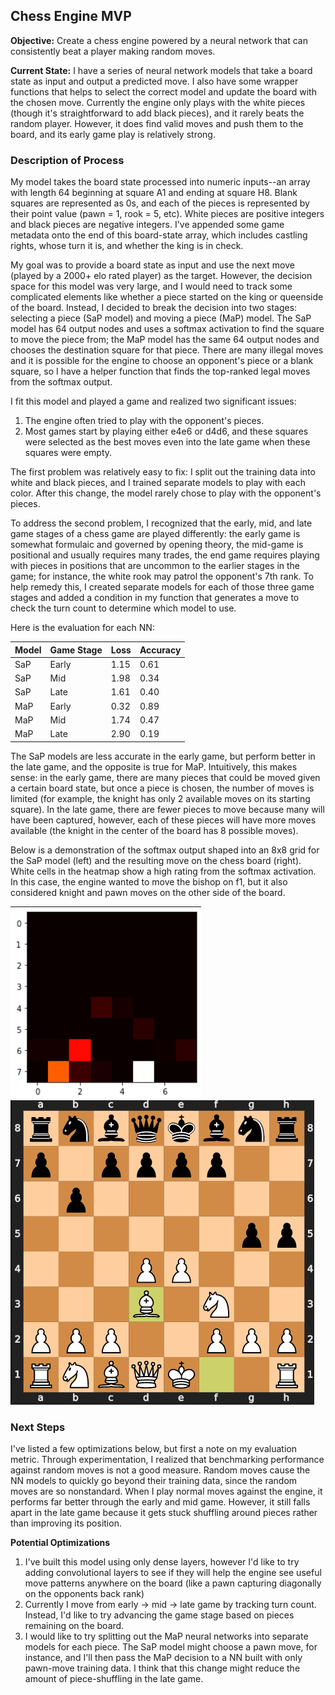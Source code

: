 ## Chess Engine MVP

**Objective:** Create a chess engine powered by a neural network that can consistently beat a player making random moves.

**Current State:** I have a series of neural network models that take a board state as input and output a predicted move. I also have some wrapper functions that helps to select the correct model and update the board with the chosen move. Currently the engine only plays with the white pieces (though it's straightforward to add black pieces), and it rarely beats the random player. However, it does find valid moves and push them to the board, and its early game play is relatively strong.

### Description of Process

My model takes the board state processed into numeric inputs--an array with length 64 beginning at square A1 and ending at square H8. Blank squares are represented as 0s, and each of the pieces is represented by their point value (pawn = 1, rook = 5, etc). White pieces are positive integers and black pieces are negative integers. I've appended some game metadata onto the end of this board-state array, which includes castling rights, whose turn it is, and whether the king is in check.

My goal was to provide a board state as input and use the next move (played by a 2000+ elo rated player) as the target. However, the decision space for this model was very large, and I would need to track some complicated elements like whether a piece started on the king or queenside of the board. Instead, I decided to break the decision into two stages: selecting a piece (SaP model) and moving a piece (MaP) model. The SaP model has 64 output nodes and uses a softmax activation to find the square to move the piece from; the MaP model has the same 64 output nodes and chooses the destination square for that piece. There are many illegal moves and it is possible for the engine to choose an opponent's piece or a blank square, so I have a helper function that finds the top-ranked legal moves from the softmax output.  

I fit this model and played a game and realized two significant issues:
1. The engine often tried to play with the opponent's pieces.
2. Most games start by playing either e4e6 or d4d6, and these squares were selected as the best moves even into the late game when these squares were empty.

The first problem was relatively easy to fix: I split out the training data into white and black pieces, and I trained separate models to play with each color. After this change, the model rarely chose to play with the opponent's pieces.

To address the second problem, I recognized that the early, mid, and late game stages of a chess game are played differently: the early game is somewhat formulaic and governed by opening theory, the mid-game is positional and usually requires many trades, the end game requires playing with pieces in positions that are uncommon to the earlier stages in the game; for instance, the white rook may patrol the opponent's 7th rank. To help remedy this, I created separate models for each of those three game stages and added a condition in my function that generates a move to check the turn count to determine which model to use.

Here is the evaluation for each NN:

| Model    | Game Stage  | Loss   | Accuracy |
| -------- | ----------- | ------ | -------- |
| SaP      | Early       | 1.15   |   0.61   |
| SaP      | Mid         | 1.98   |   0.34   |
| SaP      | Late        | 1.61   |   0.40   |
| MaP      | Early       | 0.32   |   0.89   |
| MaP      | Mid         | 1.74   |   0.47   |
| MaP      | Late        | 2.90   |   0.19   |

The SaP models are less accurate in the early game, but perform better in the late game, and the opposite is true for MaP. Intuitively, this makes sense: in the early game, there are many pieces that could be moved given a certain board state, but once a piece is chosen, the number of moves is limited (for example, the knight has only 2 available moves on its starting square). In the late game, there are fewer pieces to move because many will have been captured, however, each of these pieces will have more moves available (the knight in the center of the board has 8 possible moves).

Below is a demonstration of the softmax output shaped into an 8x8 grid for the SaP model (left) and the resulting move on the chess board (right). White cells in the heatmap show a high rating from the softmax activation. In this case, the engine wanted to move the bishop on f1, but it also considered knight and pawn moves on the other side of the board.

![Decision Space](decision_space.png)
![Board After Move](chess_board_screenshot.png)

### Next Steps

I've listed a few optimizations below, but first a note on my evaluation metric. Through experimentation, I realized that benchmarking performance against random moves is not a good measure. Random moves cause the NN models to quickly go beyond their training data, since the random moves are so nonstandard. When I play normal moves against the engine, it performs far better through the early and mid game. However, it still falls apart in the late game because it gets stuck shuffling around pieces rather than improving its position.

**Potential Optimizations**
1. I've built this model using only dense layers, however I'd like to try adding convolutional layers to see if they will help the engine see useful move patterns anywhere on the board (like a pawn capturing diagonally on the opponents back rank)
2. Currently I move from early -> mid -> late game by tracking turn count. Instead, I'd like to try advancing the game stage based on pieces remaining on the board. 
3. I would like to try splitting out the MaP neural networks into separate models for each piece. The SaP model might choose a pawn move, for instance, and I'll then pass the MaP decision to a NN built with only pawn-move training data. I think that this change might reduce the amount of piece-shuffling in the late game.
